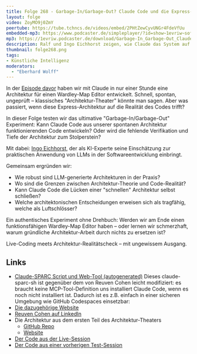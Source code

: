 ```yaml
---
title: Folge 268 - Garbage-In/Garbage-Out? Claude Code und die Express-Architektur
layout: folge
video: ZoyMO9j0ZmY
peertube: https://tube.tchncs.de/videos/embed/2PHtZewCyvUNGr4FdeVfUu
embedded-mp3: https://www.podcaster.de/simpleplayer/?id=show~1evriw~software-architektur-im-stream~pod-bbb9eb447ed9aae1082b6abee58&v=1750537223
mp3: https://1evriw.podcaster.de/download/Garbage-In_Garbage-Out_Claude_Code_und_die_Express-Architektur.mp3
description: Ralf und Ingo Eichhorst zeigen, wie Claude das System auf Basis der Architektur aus den Folgen davor implementiert 
thumbnail: folge268.png
tags:
- Künstliche Intelligenz
moderators:
  - "Eberhard Wolff"
---
```


In der [Episode davor](/2025/06/13/folge267.html) haben wir mit Claude
in nur einer Stunde eine Architektur für einen Wardley-Map Editor
entwickelt. Schnell, spontan, ungeprüft – klassisches
"Architektur-Theater" könnte man sagen. Aber was passiert, wenn diese
Express-Architektur auf die Realität des Codes trifft?

In dieser Folge testen wir das ultimative "Garbage-In/Garbage-Out"
Experiment: Kann Claude Code aus unserer spontanen Architektur
funktionierenden Code entwickeln? Oder wird die fehlende Verifikation
und Tiefe der Architektur zum Stolperstein?

Mit dabei: [Ingo
Eichhorst](https://www.linkedin.com/in/ingo-eichhorst/), der als
KI-Experte seine Einschätzung zur praktischen Anwendung von LLMs in
der Softwareentwicklung einbringt.

Gemeinsam ergründen wir:

* Wie robust sind LLM-generierte Architekturen in der Praxis?
* Wo sind die Grenzen zwischen Architektur-Theorie und Code-Realität?
* Kann Claude Code die Lücken einer "schnellen" Architektur selbst schließen?
* Welche architektonischen Entscheidungen erweisen sich als tragfähig, welche als Luftschlösser?

Ein authentisches Experiment ohne Drehbuch: Werden wir am Ende einen
funktionsfähigen Wardley-Map Editor haben – oder lernen wir
schmerzhaft, warum gründliche Architektur-Arbeit durch nichts zu
ersetzen ist?

Live-Coding meets Architektur-Realitätscheck – mit ungewissem Ausgang.

## Links

* [Claude-SPARC Script und Web-Tool (autogenerated)](https://github.com/ingo-eichhorst/claude-spark-cli-generator) Dieses claude-sparc-sh ist gegenüber dem von Reuven Cohen leicht modifiziert: es braucht keine MCP-Tool-Definition uns installiert Claude Code, wenn es noch nicht installiert ist. Dadurch ist es z.B. einfach in einer sicheren Umgebung wie GitHub Codespaces einsetzbar:
* [Die dazugehörige Website](https://claude-sparc.ingo-eichhorst.de/)
* [Reuven Cohen auf LinkedIn](https://www.linkedin.com/in/reuvencohen/)
* Die Architektur aus dem ersten Teil des Architektur-Theaters
  * [GitHub Repo](https://github.com/raifdmueller/wardley-map-editor/)
  + [Website](https://raifdmueller.github.io/wardley-map-editor/)
* [Der Code aus der Live-Session](https://github.com/raifdmueller/wardley-map-editor/tree/feature/claude-code-live-implementation)
* [Der Code aus einer vorherigen Test-Session](https://github.com/raifdmueller/wardley-map-editor/tree/feature/claude-code-demo-implementation)
